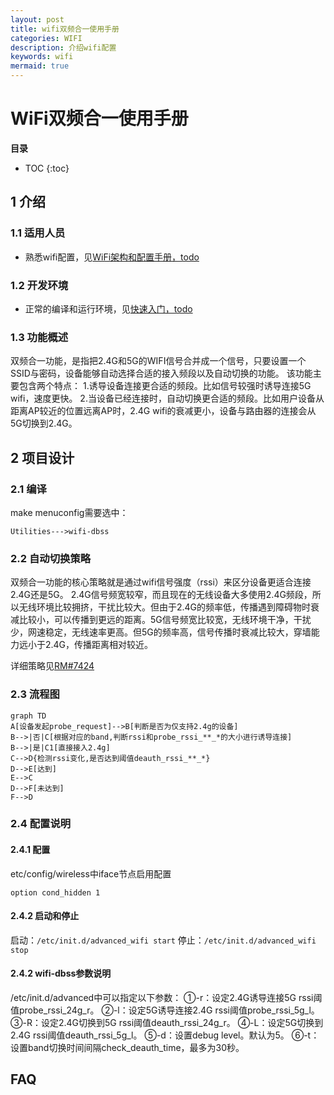 ```yaml
---
layout: post
title: wifi双频合一使用手册
categories: WIFI
description: 介绍wifi配置
keywords: wifi
mermaid: true
---
```

# WiFi双频合一使用手册

**目录**
* TOC
{:toc}

## 1 介绍

### 1.1 适用人员

 - 熟悉wifi配置，见[WiFi架构和配置手册，todo]()

### 1.2 开发环境

 - 正常的编译和运行环境，见[快速入门，todo]()

### 1.3 功能概述

双频合一功能，是指把2.4G和5G的WIFI信号合并成一个信号，只要设置一个SSID与密码，设备能够自动选择合适的接入频段以及自动切换的功能。
该功能主要包含两个特点：
1.诱导设备连接更合适的频段。比如信号较强时诱导连接5G wifi，速度更快。
2.当设备已经连接时，自动切换更合适的频段。比如用户设备从距离AP较近的位置远离AP时，2.4G wifi的衰减更小，设备与路由器的连接会从5G切换到2.4G。

## 2 项目设计

### 2.1 编译

make menuconfig需要选中：
```
Utilities--->wifi-dbss
```


### 2.2 自动切换策略

双频合一功能的核心策略就是通过wifi信号强度（rssi）来区分设备更适合连接2.4G还是5G。
2.4G信号频宽较窄，而且现在的无线设备大多使用2.4G频段，所以无线环境比较拥挤，干扰比较大。但由于2.4G的频率低，传播遇到障碍物时衰减比较小，可以传播到更远的距离。5G信号频宽比较宽，无线环境干净，干扰少，网速稳定，无线速率更高。但5G的频率高，信号传播时衰减比较大，穿墙能力远小于2.4G，传播距离相对较近。

详细策略见[RM#7424](http://redmine.siflower.cn/redmine/issues/7424)

### 2.3 流程图

```mermaid
graph TD
A[设备发起probe_request]-->B[判断是否为仅支持2.4g的设备]
B-->|否|C[根据对应的band,判断rssi和probe_rssi_**_*的大小进行诱导连接]
B-->|是|C1[直接接入2.4g]
C-->D{检测rssi变化,是否达到阈值deauth_rssi_**_*}
D-->E[达到]
E-->C
D-->F[未达到]
F-->D
```

### 2.4 配置说明

#### 2.4.1 配置

etc/config/wireless中iface节点启用配置
```
option cond_hidden 1
```

#### 2.4.2 启动和停止

 启动：```/etc/init.d/advanced_wifi start```
 停止：```/etc/init.d/advanced_wifi stop```

#### 2.4.2 wifi-dbss参数说明

/etc/init.d/advanced中可以指定以下参数：
①-r：设定2.4G诱导连接5G rssi阈值probe_rssi_24g_r。
②-l：设定5G诱导连接2.4G rssi阈值probe_rssi_5g_l。
③-R：设定2.4G切换到5G rssi阈值deauth_rssi_24g_r。
④-L：设定5G切换到2.4G rssi阈值deauth_rssi_5g_l。
⑤-d：设置debug level。默认为5。
⑥-t：设置band切换时间间隔check_deauth_time，最多为30秒。

## FAQ